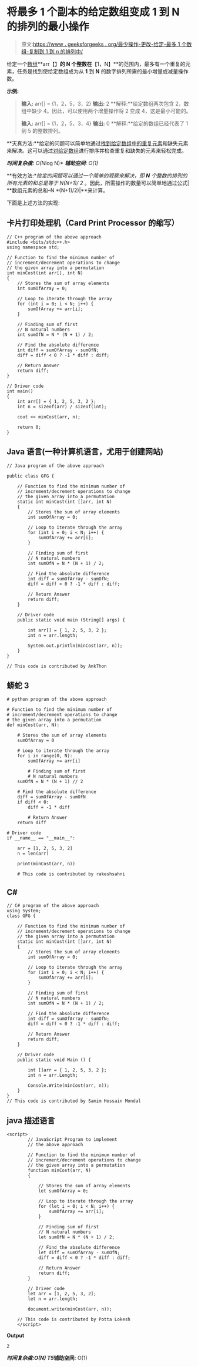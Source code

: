 # 将最多 1 个副本的给定数组变成 1 到 N 的排列的最小操作

> 原文:[https://www . geeksforgeeks . org/最少操作-更改-给定-最多 1 个数组-复制到 1 到 n 的排列中/](https://www.geeksforgeeks.org/minimum-operations-to-change-given-array-with-at-most-1-duplicate-into-a-permutation-of-1-to-n/)

给定一个[数组](https://www.geeksforgeeks.org/introduction-to-arrays/)**arr【】**的 **N** 个整数在**【1，N】**的范围内，最多有一个重复的元素，任务是找到使给定数组成为从 **1** 到 **N** 的数字排列所需的最小增量或减量操作数。

**示例:**

> **输入:** arr[] = {1，2，5，3，2}
> **输出:** 2
> **解释:**给定数组两次包含 2，数组中缺少 4。因此，可以使用两个增量操作将 2 变成 4，这是最小可能的。
> 
> **输入:** arr[] = {1，2，5，3，4}
> **输出:** 0
> **解释:**给定的数组已经代表了 1 到 5 的整数排列。

**天真方法:**给定的问题可以简单地通过[找到给定数组中的重复元素](https://www.geeksforgeeks.org/find-duplicates-in-on-time-and-constant-extra-space/)和缺失元素来解决。这可以通过[对给定数组](https://www.geeksforgeeks.org/sorting-algorithms/)进行排序并检查重复和缺失的元素来轻松完成。

***时间复杂度:** O(N*log N)*
***辅助空间:** O(1)*

**有效方法:**给定的问题可以通过一个简单的观察来解决，即 **N** 个整数的排列的所有元素的和总是等于 **N*(N+1)/ 2** 。因此，所需操作的数量可以简单地通过公式| **数组元素的总和–N *(N+1)/2)|**来计算。

下面是上述方法的实现:

## 卡片打印处理机（Card Print Processor 的缩写）

```
// C++ program of the above approach
#include <bits/stdc++.h>
using namespace std;

// Function to find the minimum number of
// increment/decrement operations to change
// the given array into a permutation
int minCost(int arr[], int N)
{
    // Stores the sum of array elements
    int sumOfArray = 0;

    // Loop to iterate through the array
    for (int i = 0; i < N; i++) {
        sumOfArray += arr[i];
    }

    // Finding sum of first
    // N natural numbers
    int sumOfN = N * (N + 1) / 2;

    // Find the absolute difference
    int diff = sumOfArray - sumOfN;
    diff = diff < 0 ? -1 * diff : diff;

    // Return Answer
    return diff;
}

// Driver code
int main()
{
    int arr[] = { 1, 2, 5, 3, 2 };
    int n = sizeof(arr) / sizeof(int);

    cout << minCost(arr, n);

    return 0;
}
```

## Java 语言(一种计算机语言，尤用于创建网站)

```
// Java program of the above approach

public class GFG {

    // Function to find the minimum number of
    // increment/decrement operations to change
    // the given array into a permutation
    static int minCost(int []arr, int N)
    {
        // Stores the sum of array elements
        int sumOfArray = 0;

        // Loop to iterate through the array
        for (int i = 0; i < N; i++) {
            sumOfArray += arr[i];
        }

        // Finding sum of first
        // N natural numbers
        int sumOfN = N * (N + 1) / 2;

        // Find the absolute difference
        int diff = sumOfArray - sumOfN;
        diff = diff < 0 ? -1 * diff : diff;

        // Return Answer
        return diff;
    }

    // Driver code
    public static void main (String[] args) {

        int arr[] = { 1, 2, 5, 3, 2 };
        int n = arr.length;

        System.out.println(minCost(arr, n));
    }
}

// This code is contributed by AnkThon
```

## 蟒蛇 3

```
# python program of the above approach

# Function to find the minimum number of
# increment/decrement operations to change
# the given array into a permutation
def minCost(arr, N):

    # Stores the sum of array elements
    sumOfArray = 0

    # Loop to iterate through the array
    for i in range(0, N):
        sumOfArray += arr[i]

        # Finding sum of first
        # N natural numbers
    sumOfN = N * (N + 1) // 2

    # Find the absolute difference
    diff = sumOfArray - sumOfN
    if diff < 0:
        diff = -1 * diff

        # Return Answer
    return diff

# Driver code
if __name__ == "__main__":

    arr = [1, 2, 5, 3, 2]
    n = len(arr)

    print(minCost(arr, n))

    # This code is contributed by rakeshsahni
```

## C#

```
// C# program of the above approach
using System;
class GFG {

    // Function to find the minimum number of
    // increment/decrement operations to change
    // the given array into a permutation
    static int minCost(int []arr, int N)
    {
        // Stores the sum of array elements
        int sumOfArray = 0;

        // Loop to iterate through the array
        for (int i = 0; i < N; i++) {
            sumOfArray += arr[i];
        }

        // Finding sum of first
        // N natural numbers
        int sumOfN = N * (N + 1) / 2;

        // Find the absolute difference
        int diff = sumOfArray - sumOfN;
        diff = diff < 0 ? -1 * diff : diff;

        // Return Answer
        return diff;
    }

    // Driver code
    public static void Main () {

        int []arr = { 1, 2, 5, 3, 2 };
        int n = arr.Length;

        Console.Write(minCost(arr, n));
    }
}
// This code is contributed by Samim Hossain Mondal
```

## java 描述语言

```
<script>
        // JavaScript Program to implement
        // the above approach

        // Function to find the minimum number of
        // increment/decrement operations to change
        // the given array into a permutation
        function minCost(arr, N)
        {

            // Stores the sum of array elements
            let sumOfArray = 0;

            // Loop to iterate through the array
            for (let i = 0; i < N; i++) {
                sumOfArray += arr[i];
            }

            // Finding sum of first
            // N natural numbers
            let sumOfN = N * (N + 1) / 2;

            // Find the absolute difference
            let diff = sumOfArray - sumOfN;
            diff = diff < 0 ? -1 * diff : diff;

            // Return Answer
            return diff;
        }

        // Driver code
        let arr = [1, 2, 5, 3, 2];
        let n = arr.length;

        document.write(minCost(arr, n));

    // This code is contributed by Potta Lokesh
    </script>
```

**Output**

```
2
```

***时间复杂度:**O(N)*
T5**辅助空间:** O(1)